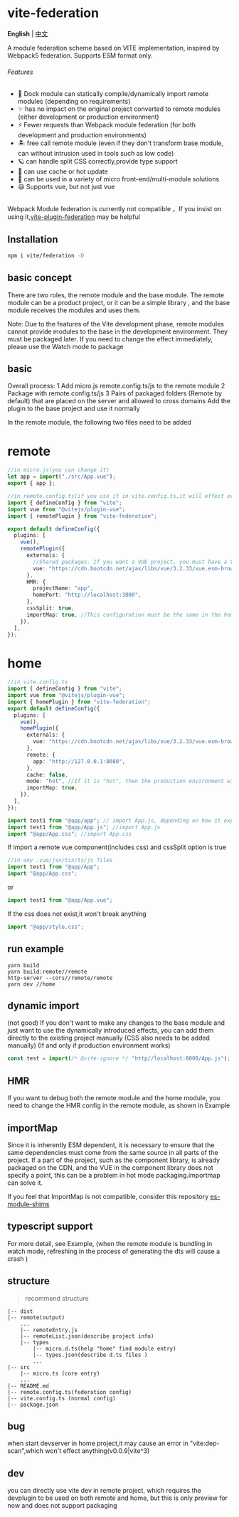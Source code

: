 # vite-federation

**English** | [中文](./README.zh-CN.md)

A module federation scheme based on VITE implementation, inspired by Webpack5 federation. Supports ESM format only.

###### Features

- 💚 Dock module can statically compile/dynamically import remote modules (depending on requirements)
- ✨ has no impact on the original project converted to remote modules (either development or production environment)
- ⚡️ Fewer requests than Webpack module federation (for both development and production environments)
- 🏝 free call remote module (even if they don't transform base module, can without intrusion used in tools such as low code)
- 🪐 can handle split CSS correctly,provide type support
- 🦾 can use cache or hot update
- 🌈 can be used in a variety of micro front-end/multi-module solutions
- 😃 Supports vue, but not just vue

<br>
Webpack Module federation is currently not compatible ，If you insist on using it,<a href="https://github.com/originjs/vite-plugin-federation">vite-plugin-federation</a> may be helpful
<br>

## Installation

```bash
npm i vite/federation -D
```

## basic concept

There are two roles, the remote module and the base module. The remote module can be a product project, or it can be a simple library , and the base module receives the modules and uses them.

Note: Due to the features of the Vite development phase, remote modules cannot provide modules to the base in the development environment. They must be packaged later. If you need to change the effect immediately, please use the Watch mode to package

## basic

Overall process: 1 Add micro.js remote.config.ts/js to the remote module
2 Package with remote.config.ts/js
3 Pairs of packaged folders (Remote by default) that are placed on the server and allowed to cross domains
Add the plugin to the base project and use it normally

In the remote module, the following two files need to be added

# remote

```ts
//in micro.js(you can change it)
let app = import("./src/App.vue");
export { app };
```

```ts
//in remote.config.ts(if you use it in vite.config.ts,it will effect origin project bundling )
import { defineConfig } from "vite";
import vue from "@vitejs/plugin-vue";
import { remotePlugin } from "vite-federation";

export default defineConfig({
  plugins: [
    vue(),
    remotePlugin({
      externals: {
        //Shared packages. If you want a VUE project, you must have a VUE in it. If you want to test only locally, you can use a UUID
        vue: "https://cdn.bootcdn.net/ajax/libs/vue/3.2.33/vue.esm-browser.js", //cdn url
      },
      HMR: {
        projectName: "app",
        homePort: "http://localhost:3000",
      },
      cssSplit: true,
      importMap: true, //This configuration must be the same in the home and remote modules
    }),
  ],
});
```

# home

```ts
//in vite.config.ts
import { defineConfig } from "vite";
import vue from "@vitejs/plugin-vue";
import { homePlugin } from "vite-federation";
export default defineConfig({
  plugins: [
    vue(),
    homePlugin({
      externals: {
        vue: "https://cdn.bootcdn.net/ajax/libs/vue/3.2.33/vue.esm-browser.js", //be the same with remoteModule
      },
      remote: {
        app: "http://127.0.0.1:8080",
      },
      cache: false,
      mode: "hot", //If it is "hot", then the production environment will pack the same effect as the module federation, otherwise("cold") it will be the same as a normal project
      importMap: true,
    }),
  ],
});
```

```ts
import test1 from "@app/app"; // import App.js, depending on how it export in micro.js
import test1 from "@app/App.js"; //import App.js
import "@app/App.css"; //import App.css
```

If import a remote vue component(includes css) and cssSplit option is true

```ts
//in any .vue/jsx/tsx/ts/js files
import test1 from "@app/App";
import "@app/App.css";
```

or

```ts
import test1 from "@app/App.vue";
```

If the css does not exist,it won't break anything

```ts
import "@app/style.css";
```

## run example

```shell
yarn build
yarn build:remote//remote
http-server --cors//remote/remote
yarn dev //home

```

## dynamic import

(not good)
If you don't want to make any changes to the base module and just want to use the dynamically introduced effects, you can add them directly to the existing project manually (CSS also needs to be added manually)
(If and only if production environment works)

```ts
const test = import(/* @vite-ignore */ "http//localhost:8000/App.js");
```

## HMR

If you want to debug both the remote module and the home module, you need to change the HMR config in the remote module, as shown in Example

## importMap

Since it is inherently ESM dependent, it is necessary to ensure that the same dependencies must come from the same source in all parts of the project. If a part of the project, such as the component library, is already packaged on the CDN, and the VUE in the component library does not specify a point, this can be a problem in hot mode packaging.importmap can solve it.

If you feel that ImportMap is not compatible, consider this repository <a href="https://github.com/guybedford/es-module-shims">es-module-shims</a>

## typescript support

For more detail, see Example,
(when the remote module is bundling in watch mode, refreshing in the process of generating the dts will cause a crash
)

## structure

> recommend structure

    |-- dist
    |-- remote(output)
        ...
        |-- remoteEntry.js
        |-- remoteList.json(describe project info)
        |-- types
            |-- micro.d.ts(help "home" find module entry)
            |-- types.json(describe d.ts files )
            ...
    |-- src
        |-- micro.ts (core entry)
        ...
    |-- README.md
    |-- remote.config.ts(federation config)
    |-- vite.config.ts (normal config)
    |-- package.json

## bug

when start devserver in home project,it may cause an error in "vite:dep-scan",which won't effect anything(v0.0.9|vite^3)


## dev

 you can directly use vite dev in remote project, which requires the devplugin to be used on both remote and home, but this is only preview for now and does not support packaging